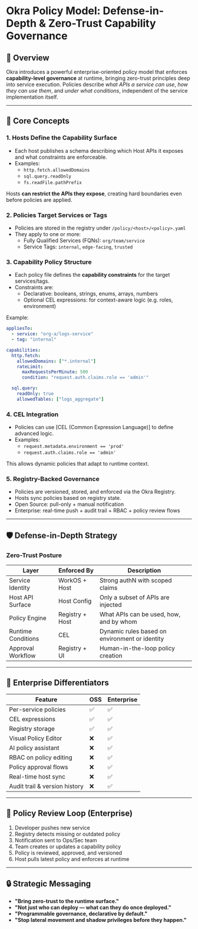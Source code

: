 # Okra Policy Model: Defense-in-Depth & Zero-Trust Capability Governance

## 🎯 Overview

Okra introduces a powerful enterprise-oriented policy model that enforces **capability-level governance** at runtime, bringing zero-trust principles deep into service execution. Policies describe *what APIs a service can use*, *how they can use them*, and *under what conditions*, independent of the service implementation itself.

---

## 🧱 Core Concepts

### 1. **Hosts Define the Capability Surface**

- Each host publishes a schema describing which Host APIs it exposes and what constraints are enforceable.
- Examples:
  - `http.fetch.allowedDomains`
  - `sql.query.readOnly`
  - `fs.readFile.pathPrefix`

Hosts **can restrict the APIs they expose**, creating hard boundaries even before policies are applied.

### 2. **Policies Target Services or Tags**

- Policies are stored in the registry under `/policy/<host>/<policy>.yaml`
- They apply to one or more:
  - Fully Qualified Services (FQNs): `org/team/service`
  - Service Tags: `internal`, `edge-facing`, `trusted`

### 3. **Capability Policy Structure**

- Each policy file defines the **capability constraints** for the target services/tags.
- Constraints are:
  - Declarative: booleans, strings, enums, arrays, numbers
  - Optional CEL expressions: for context-aware logic (e.g. roles, environment)

Example:

```yaml
appliesTo:
  - service: "org-a/logs-service"
  - tag: "internal"

capabilities:
  http.fetch:
    allowedDomains: ["*.internal"]
    rateLimit:
      maxRequestsPerMinute: 500
      condition: "request.auth.claims.role == 'admin'"

  sql.query:
    readOnly: true
    allowedTables: ["logs_aggregate"]
```

### 4. **CEL Integration**

- Policies can use [CEL (Common Expression Language)] to define advanced logic.
- Examples:
  - `request.metadata.environment == 'prod'`
  - `request.auth.claims.role == 'admin'`

This allows dynamic policies that adapt to runtime context.

### 5. **Registry-Backed Governance**

- Policies are versioned, stored, and enforced via the Okra Registry.
- Hosts sync policies based on registry state.
- Open Source: pull-only + manual notification
- Enterprise: real-time push + audit trail + RBAC + policy review flows

---

## 🛡️ Defense-in-Depth Strategy

### Zero-Trust Posture

| Layer              | Enforced By     | Description                                    |
| ------------------ | --------------- | ---------------------------------------------- |
| Service Identity   | WorkOS + Host   | Strong authN with scoped claims                |
| Host API Surface   | Host Config     | Only a subset of APIs are injected             |
| Policy Engine      | Registry + Host | What APIs can be used, how, and by whom        |
| Runtime Conditions | CEL             | Dynamic rules based on environment or identity |
| Approval Workflow  | Registry + UI   | Human-in-the-loop policy creation              |

---

## 🚀 Enterprise Differentiators

| Feature                       | OSS | Enterprise |
| ----------------------------- | --- | ---------- |
| Per-service policies          | ✅   | ✅          |
| CEL expressions               | ✅   | ✅          |
| Registry storage              | ✅   | ✅          |
| Visual Policy Editor          | ❌   | ✅          |
| AI policy assistant           | ❌   | ✅          |
| RBAC on policy editing        | ❌   | ✅          |
| Policy approval flows         | ❌   | ✅          |
| Real-time host sync           | ❌   | ✅          |
| Audit trail & version history | ❌   | ✅          |

---

## 🔄 Policy Review Loop (Enterprise)

1. Developer pushes new service
2. Registry detects missing or outdated policy
3. Notification sent to Ops/Sec team
4. Team creates or updates a capability policy
5. Policy is reviewed, approved, and versioned
6. Host pulls latest policy and enforces at runtime

---

## 🔒 Strategic Messaging

- **"Bring zero-trust to the runtime surface."**
- **"Not just who can deploy — what can they do once deployed."**
- **"Programmable governance, declarative by default."**
- **"Stop lateral movement and shadow privileges before they happen."**

